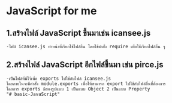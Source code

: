 # JavaScript for me
## 1.สร้างไฟล์ JavaScript ขึ้นมาเช่น icansee.js 
    -ไฟล์ icansee.js ทำหน้าที่เรียกใช้ไฟล์อื่น โดยใช้คำสั่ง require เพื่อใช้เรียกไฟล์อื่น ๆ 
## 2.สร้างไฟล์ JavaScript อีกไฟล์ขึ้นมา เช่น pirce.js
    -เป็นไฟล์ที่มีไว้เพื่อ exports ไปใช้กับไฟล์ icansee.js 
    โดยภายในจะมีคำสั่ง module.exports เพื่อให้สามารถ export ไปใช้กับไฟล์อื่นที่ต้องการ 
    โดยการ exports มีสองรูปแบบ 1 เป็นแบบ Object 2 เป็นแบบ Property
    "# basic-JavaScript" 
